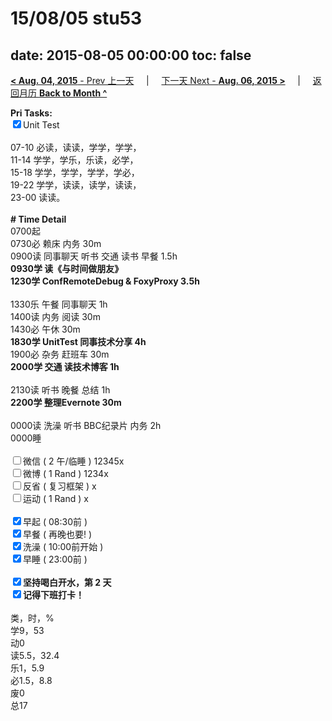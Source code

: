 # 15/08/05 stu53

date: 2015-08-05 00:00:00
toc: false
---
[**< Aug. 04, 2015** - Prev 上一天](/lifelogs/2015/08/d04.md) &nbsp; &nbsp; | &nbsp; &nbsp; [下一天 Next - **Aug. 06, 2015 >**](/lifelogs/2015/08/d06.md) &nbsp; &nbsp; |  &nbsp; &nbsp; [返回月历 **Back to Month ^**](/lifelogs/2015/08/index.md)
<br/><div><strong>Pri Tasks:</strong></div><div><input checked="true" type="checkbox"/>Unit Test</div><div><br/></div><div>07-10 必读，读读，学学，学学，</div><div>11-14 学学，学乐，乐读，必学，</div><div>15-18 学学，学学，学学，学必，</div><div>19-22 学学，读读，读学，读读，</div><div>23-00 读读。</div><div><br/></div><div><b># Time Detail</b></div><div>0700起</div><div>0730必 赖床 内务 30m</div><div>0900读 同事聊天 听书 交通 读书 早餐 1.5h</div><div><strong>0930学 读《与时间做朋友》</strong></div><div><strong>1230学 ConfRemoteDebug &amp; FoxyProxy 3.5h</strong></div><div><br clear="none"/></div><div>1330乐 午餐 同事聊天 1h</div><div>1400读 内务 阅读 30m</div><div>1430必 午休 30m</div><div><strong>1830学 UnitTest 同事技术分享 4</strong><strong>h</strong></div><div>1900必 杂务 赶班车 30m</div><div><b>2000学 交通 读技术博客 1h</b></div><div><u><br/></u></div><div>2130读 听书 晚餐 总结 1h</div><div><b>2200学 整理Evernote 30m</b></div><div><b><br/></b></div><div>0000读 洗澡 听书 BBC纪录片 内务 2h</div><div>0000睡</div><div><br/></div><div><input type="checkbox"/>微信 ( 2 午/临睡 ) 12345x</div><div><input type="checkbox"/>微博 ( 1 Rand ) 1234x</div><div><input type="checkbox"/>反省 ( 复习框架 ) x</div><div><input type="checkbox"/>运动 ( 1 Rand ) x</div><div><br/></div><div><input checked="true" type="checkbox"/>早起 ( 08:30前 ) </div><div><input checked="true" type="checkbox"/>早餐 ( 再晚也要! ) </div><div><input checked="true" type="checkbox"/>洗澡 ( 10:00前开始 ) <br/></div><div><input checked="true" type="checkbox"/>早睡 ( 23:00前 ) </div><div><b><br/></b></div><div><b><input checked="true" type="checkbox"/>坚持喝白开水，第 2 天</b></div><div><b><input checked="true" type="checkbox"/></b><b>记得</b><b>下班打卡！</b></div><div><br clear="none"/></div><div>类，时，%<br clear="none"/>学9，53</div><div>动0</div><div>读5.5，32.4</div><div>乐1，5.9<br clear="none"/>必1.5，8.8<br clear="none"/>废0<br clear="none"/>总17</div>
